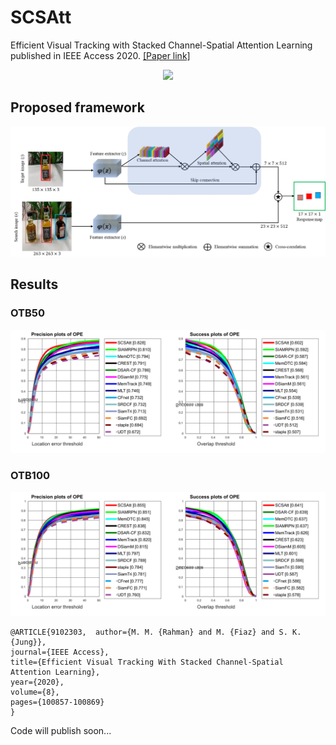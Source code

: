 # SCSAtt
Efficient Visual Tracking with Stacked Channel-Spatial Attention Learning published in IEEE Access 2020.
<a href="https://ieeexplore.ieee.org/document/9102303">[Paper link]</a>

<p align="center">
  <img src="motorRolling-SCSAtt.gif" />
</p>

## Proposed framework

![example](https://github.com/maklachur/SCSAtt/blob/master/Framework.jpg)

## Results
### OTB50
![example](https://github.com/maklachur/SCSAtt/blob/master/otb50_result.jpg)
### OTB100
![example](https://github.com/maklachur/SCSAtt/blob/master/otb100_result.jpg)
```
@ARTICLE{9102303,  author={M. M. {Rahman} and M. {Fiaz} and S. K. {Jung}},  
journal={IEEE Access},   
title={Efficient Visual Tracking With Stacked Channel-Spatial Attention Learning},   
year={2020},  
volume={8}, 
pages={100857-100869}
}
```
Code will publish soon...
